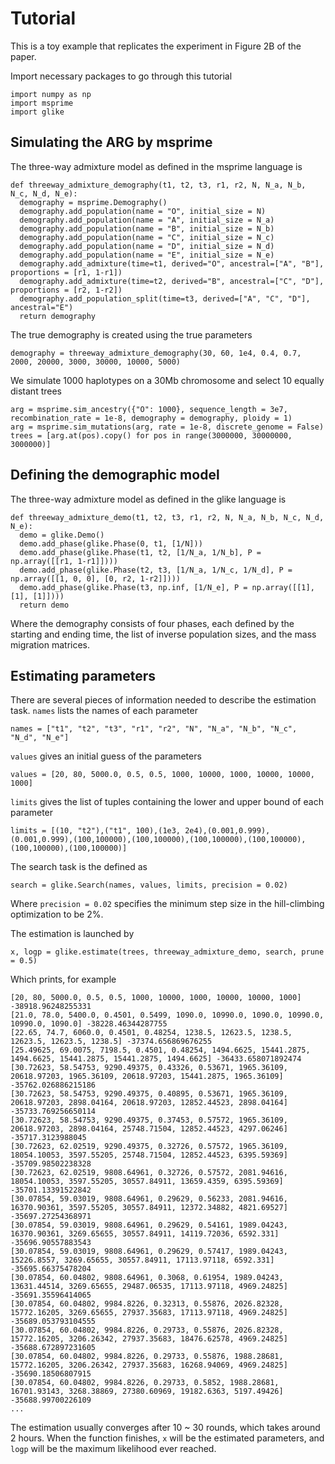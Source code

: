 Tutorial
========

This is a toy example that replicates the experiment in Figure 2B of the paper.

Import necessary packages to go through this tutorial

    import numpy as np
    import msprime
    import glike


Simulating the ARG by msprime
------------

The three-way admixture model as defined in the msprime language is

    def threeway_admixture_demography(t1, t2, t3, r1, r2, N, N_a, N_b, N_c, N_d, N_e):
      demography = msprime.Demography()
      demography.add_population(name = "O", initial_size = N)
      demography.add_population(name = "A", initial_size = N_a)
      demography.add_population(name = "B", initial_size = N_b)
      demography.add_population(name = "C", initial_size = N_c)
      demography.add_population(name = "D", initial_size = N_d)
      demography.add_population(name = "E", initial_size = N_e)
      demography.add_admixture(time=t1, derived="O", ancestral=["A", "B"], proportions = [r1, 1-r1])
      demography.add_admixture(time=t2, derived="B", ancestral=["C", "D"], proportions = [r2, 1-r2])
      demography.add_population_split(time=t3, derived=["A", "C", "D"], ancestral="E")
      return demography

The true demography is created using the true parameters

    demography = threeway_admixture_demography(30, 60, 1e4, 0.4, 0.7, 2000, 20000, 3000, 30000, 10000, 5000)

We simulate 1000 haplotypes on a 30Mb chromosome and select 10 equally distant trees

    arg = msprime.sim_ancestry({"O": 1000}, sequence_length = 3e7, recombination_rate = 1e-8, demography = demography, ploidy = 1)
    arg = msprime.sim_mutations(arg, rate = 1e-8, discrete_genome = False)
    trees = [arg.at(pos).copy() for pos in range(3000000, 30000000, 3000000)]


Defining the demographic model
------------

The three-way admixture model as defined in the glike language is

    def threeway_admixture_demo(t1, t2, t3, r1, r2, N, N_a, N_b, N_c, N_d, N_e):
      demo = glike.Demo()
      demo.add_phase(glike.Phase(0, t1, [1/N]))
      demo.add_phase(glike.Phase(t1, t2, [1/N_a, 1/N_b], P = np.array([[r1, 1-r1]])))
      demo.add_phase(glike.Phase(t2, t3, [1/N_a, 1/N_c, 1/N_d], P = np.array([[1, 0, 0], [0, r2, 1-r2]])))
      demo.add_phase(glike.Phase(t3, np.inf, [1/N_e], P = np.array([[1], [1], [1]])))
      return demo

Where the demography consists of four phases, each defined by the starting and ending time, the list of inverse population sizes, and the mass migration matrices.


Estimating parameters
------------

There are several pieces of information needed to describe the estimation task.
`names` lists the names of each parameter

    names = ["t1", "t2", "t3", "r1", "r2", "N", "N_a", "N_b", "N_c", "N_d", "N_e"]

`values` gives an initial guess of the parameters

    values = [20, 80, 5000.0, 0.5, 0.5, 1000, 10000, 1000, 10000, 10000, 1000]

`limits` gives the list of tuples containing the lower and upper bound of each parameter

    limits = [(10, "t2"),("t1", 100),(1e3, 2e4),(0.001,0.999),(0.001,0.999),(100,100000),(100,100000),(100,100000),(100,100000),(100,100000),(100,100000)]

The search task is the defined as

    search = glike.Search(names, values, limits, precision = 0.02)

Where `precision = 0.02` specifies the minimum step size in the hill-climbing optimization to be 2%.

The estimation is launched by

    x, logp = glike.estimate(trees, threeway_admixture_demo, search, prune = 0.5)

Which prints, for example
    
    [20, 80, 5000.0, 0.5, 0.5, 1000, 10000, 1000, 10000, 10000, 1000] -38918.96248255331
    [21.0, 78.0, 5400.0, 0.4501, 0.5499, 1090.0, 10990.0, 1090.0, 10990.0, 10990.0, 1090.0] -38228.46344287755
    [22.65, 74.7, 6060.0, 0.4501, 0.48254, 1238.5, 12623.5, 1238.5, 12623.5, 12623.5, 1238.5] -37374.656869676255
    [25.49625, 69.0075, 7198.5, 0.4501, 0.48254, 1494.6625, 15441.2875, 1494.6625, 15441.2875, 15441.2875, 1494.6625] -36433.658071892474
    [30.72623, 58.54753, 9290.49375, 0.43326, 0.53671, 1965.36109, 20618.97203, 1965.36109, 20618.97203, 15441.2875, 1965.36109] -35762.026886215186
    [30.72623, 58.54753, 9290.49375, 0.40895, 0.53671, 1965.36109, 20618.97203, 2898.04164, 20618.97203, 12852.44523, 2898.04164] -35733.769256650114
    [30.72623, 58.54753, 9290.49375, 0.37453, 0.57572, 1965.36109, 20618.97203, 2898.04164, 25748.71504, 12852.44523, 4297.06246] -35717.3123988045
    [30.72623, 62.02519, 9290.49375, 0.32726, 0.57572, 1965.36109, 18054.10053, 3597.55205, 25748.71504, 12852.44523, 6395.59369] -35709.98502238328
    [30.72623, 62.02519, 9808.64961, 0.32726, 0.57572, 2081.94616, 18054.10053, 3597.55205, 30557.84911, 13659.4359, 6395.59369] -35701.13391522842
    [30.07854, 59.03019, 9808.64961, 0.29629, 0.56233, 2081.94616, 16370.90361, 3597.55205, 30557.84911, 12372.34882, 4821.69527] -35697.27254368971
    [30.07854, 59.03019, 9808.64961, 0.29629, 0.54161, 1989.04243, 16370.90361, 3269.65655, 30557.84911, 14119.72036, 6592.331] -35696.90557883543
    [30.07854, 59.03019, 9808.64961, 0.29629, 0.57417, 1989.04243, 15226.8557, 3269.65655, 30557.84911, 17113.97118, 6592.331] -35695.66375478204
    [30.07854, 60.04802, 9808.64961, 0.3068, 0.61954, 1989.04243, 13631.44514, 3269.65655, 29487.06535, 17113.97118, 4969.24825] -35691.35596414065
    [30.07854, 60.04802, 9984.8226, 0.32313, 0.55876, 2026.82328, 15772.16205, 3269.65655, 27937.35683, 17113.97118, 4969.24825] -35689.053793104555
    [30.07854, 60.04802, 9984.8226, 0.29733, 0.55876, 2026.82328, 15772.16205, 3206.26342, 27937.35683, 18476.62578, 4969.24825] -35688.672897231605
    [30.07854, 60.04802, 9984.8226, 0.29733, 0.55876, 1988.28681, 15772.16205, 3206.26342, 27937.35683, 16268.94069, 4969.24825] -35690.18506807915
    [30.07854, 60.04802, 9984.8226, 0.29733, 0.5852, 1988.28681, 16701.93143, 3268.38869, 27380.60969, 19182.6363, 5197.49426] -35688.99700226109
    ...

The estimation usually converges after 10 ~ 30 rounds, which takes around 2 hours.
When the function finishes, `x` will be the estimated parameters, and `logp` will be the maximum likelihood ever reached.
